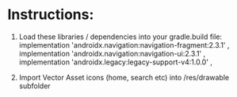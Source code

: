 # Instructions:

1. Load these libraries / dependencies into your gradle.build file:
    implementation 'androidx.navigation:navigation-fragment:2.3.1' ,
    implementation 'androidx.navigation:navigation-ui:2.3.1' ,
    implementation 'androidx.legacy:legacy-support-v4:1.0.0' ,
    
2. Import Vector Asset icons (home, search etc) into /res/drawable subfolder
